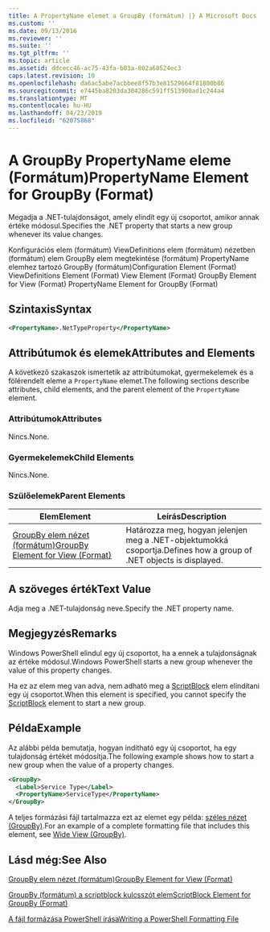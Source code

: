 ```yaml
---
title: A PropertyName elemet a GroupBy (formátum) |} A Microsoft Docs
ms.custom: ''
ms.date: 09/13/2016
ms.reviewer: ''
ms.suite: ''
ms.tgt_pltfrm: ''
ms.topic: article
ms.assetid: ddcecc46-ac75-43fa-b03a-802a68524ec3
caps.latest.revision: 10
ms.openlocfilehash: da6ac5abe7acbbee8f57b3e81529664f81800b86
ms.sourcegitcommit: e7445ba8203da304286c591ff513900ad1c244a4
ms.translationtype: MT
ms.contentlocale: hu-HU
ms.lasthandoff: 04/23/2019
ms.locfileid: "62075868"
---
```

# <a name="propertyname-element-for-groupby-format"></a><span data-ttu-id="44eec-102">A GroupBy PropertyName eleme (Formátum)</span><span class="sxs-lookup"><span data-stu-id="44eec-102">PropertyName Element for GroupBy (Format)</span></span>

<span data-ttu-id="44eec-103">Megadja a .NET-tulajdonságot, amely elindít egy új csoportot, amikor annak értéke módosul.</span><span class="sxs-lookup"><span data-stu-id="44eec-103">Specifies the .NET property that starts a new group whenever its value changes.</span></span>

<span data-ttu-id="44eec-104">Konfigurációs elem (formátum) ViewDefinitions elem (formátum) nézetben (formátum) elem GroupBy elem megtekintése (formátum) PropertyName elemhez tartozó GroupBy (formátum)</span><span class="sxs-lookup"><span data-stu-id="44eec-104">Configuration Element (Format) ViewDefinitions Element (Format) View Element (Format) GroupBy Element for View (Format) PropertyName Element for GroupBy (Format)</span></span>

## <a name="syntax"></a><span data-ttu-id="44eec-105">Szintaxis</span><span class="sxs-lookup"><span data-stu-id="44eec-105">Syntax</span></span>

```xml
<PropertyName>.NetTypeProperty</PropertyName>
```

## <a name="attributes-and-elements"></a><span data-ttu-id="44eec-106">Attribútumok és elemek</span><span class="sxs-lookup"><span data-stu-id="44eec-106">Attributes and Elements</span></span>

<span data-ttu-id="44eec-107">A következő szakaszok ismertetik az attribútumokat, gyermekelemek és a fölérendelt eleme a `PropertyName` elemet.</span><span class="sxs-lookup"><span data-stu-id="44eec-107">The following sections describe attributes, child elements, and the parent element of the `PropertyName` element.</span></span>

### <a name="attributes"></a><span data-ttu-id="44eec-108">Attribútumok</span><span class="sxs-lookup"><span data-stu-id="44eec-108">Attributes</span></span>

<span data-ttu-id="44eec-109">Nincs.</span><span class="sxs-lookup"><span data-stu-id="44eec-109">None.</span></span>

### <a name="child-elements"></a><span data-ttu-id="44eec-110">Gyermekelemek</span><span class="sxs-lookup"><span data-stu-id="44eec-110">Child Elements</span></span>

<span data-ttu-id="44eec-111">Nincs.</span><span class="sxs-lookup"><span data-stu-id="44eec-111">None.</span></span>

### <a name="parent-elements"></a><span data-ttu-id="44eec-112">Szülőelemek</span><span class="sxs-lookup"><span data-stu-id="44eec-112">Parent Elements</span></span>

|<span data-ttu-id="44eec-113">Elem</span><span class="sxs-lookup"><span data-stu-id="44eec-113">Element</span></span>|<span data-ttu-id="44eec-114">Leírás</span><span class="sxs-lookup"><span data-stu-id="44eec-114">Description</span></span>|
|-------------|-----------------|
|[<span data-ttu-id="44eec-115">GroupBy elem nézet (formátum)</span><span class="sxs-lookup"><span data-stu-id="44eec-115">GroupBy Element for View (Format)</span></span>](./groupby-element-for-view-format.md)|<span data-ttu-id="44eec-116">Határozza meg, hogyan jelenjen meg a .NET-objektumokká csoportja.</span><span class="sxs-lookup"><span data-stu-id="44eec-116">Defines how a group of .NET objects is displayed.</span></span>|

## <a name="text-value"></a><span data-ttu-id="44eec-117">A szöveges érték</span><span class="sxs-lookup"><span data-stu-id="44eec-117">Text Value</span></span>

<span data-ttu-id="44eec-118">Adja meg a .NET-tulajdonság neve.</span><span class="sxs-lookup"><span data-stu-id="44eec-118">Specify the .NET property name.</span></span>

## <a name="remarks"></a><span data-ttu-id="44eec-119">Megjegyzés</span><span class="sxs-lookup"><span data-stu-id="44eec-119">Remarks</span></span>

<span data-ttu-id="44eec-120">Windows PowerShell elindul egy új csoportot, ha a ennek a tulajdonságnak az értéke módosul.</span><span class="sxs-lookup"><span data-stu-id="44eec-120">Windows PowerShell starts a new group whenever the value of this property changes.</span></span>

<span data-ttu-id="44eec-121">Ha ez az elem meg van adva, nem adható meg a [ScriptBlock](./scriptblock-element-for-groupby-format.md) elem elindítani egy új csoportot.</span><span class="sxs-lookup"><span data-stu-id="44eec-121">When this element is specified, you cannot specify the [ScriptBlock](./scriptblock-element-for-groupby-format.md) element to start a new group.</span></span>

## <a name="example"></a><span data-ttu-id="44eec-122">Példa</span><span class="sxs-lookup"><span data-stu-id="44eec-122">Example</span></span>

<span data-ttu-id="44eec-123">Az alábbi példa bemutatja, hogyan indítható egy új csoportot, ha egy tulajdonság értékét módosítja.</span><span class="sxs-lookup"><span data-stu-id="44eec-123">The following example shows how to start a new group when the value of a property changes.</span></span>

```xml
<GroupBy>
  <Label>Service Type</Label>
  <PropertyName>ServiceType</PropertyName>
</GroupBy>

```

<span data-ttu-id="44eec-124">A teljes formázási fájl tartalmazza ezt az elemet egy példa: [széles nézet (GroupBy)](./wide-view-groupby.md).</span><span class="sxs-lookup"><span data-stu-id="44eec-124">For an example of a complete formatting file that includes this element, see [Wide View (GroupBy)](./wide-view-groupby.md).</span></span>

## <a name="see-also"></a><span data-ttu-id="44eec-125">Lásd még:</span><span class="sxs-lookup"><span data-stu-id="44eec-125">See Also</span></span>

[<span data-ttu-id="44eec-126">GroupBy elem nézet (formátum)</span><span class="sxs-lookup"><span data-stu-id="44eec-126">GroupBy Element for View (Format)</span></span>](./groupby-element-for-view-format.md)

[<span data-ttu-id="44eec-127">GroupBy (formátum) a scriptblock kulcsszót elem</span><span class="sxs-lookup"><span data-stu-id="44eec-127">ScriptBlock Element for GroupBy (Format)</span></span>](./scriptblock-element-for-groupby-format.md)

[<span data-ttu-id="44eec-128">A fájl formázása PowerShell írása</span><span class="sxs-lookup"><span data-stu-id="44eec-128">Writing a PowerShell Formatting File</span></span>](./writing-a-powershell-formatting-file.md)
